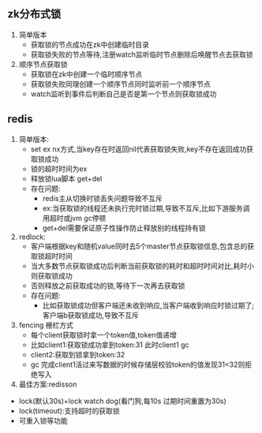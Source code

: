 ## zk分布式锁

1. 简单版本
   - 获取锁的节点成功在zk中创建临时目录
   - 获取锁失败的节点等待,注册watch监听临时节点删除后唤醒节点去获取锁
2. 顺序节点获取锁
   - 获取锁在zk中创建一个临时顺序节点
   - 获取锁失败同理创建一个顺序节点同时监听前一个顺序节点
   - watch监听到事件后判断自己是否是第一个节点则获取锁成功

## redis

1. 简单版本:
   - set ex nx方式,当key存在时返回nil代表获取锁失败,key不存在返回成功获取锁成功
   - 锁的超时时间为ex
   - 释放锁lua脚本 get+del
   - 存在问题:
     - redis主从切换时锁丢失问题导致不互斥  
     - ex:当获取锁的线程还未执行完时锁过期,导致不互斥,比如下游服务调用超时或jvm gc停顿
     - get+del需要保证原子性操作防止释放别的线程持有锁
2. redlock:
   - 客户端根据key和随机value同时去5个master节点获取锁信息,包含总的获取锁超时时间
   - 当大多数节点获取锁成功后判断当前获取锁的耗时和超时时间对比,耗时小则获取锁成功
   - 否则释放之前获取成功的锁,等待下一次再去获取锁
   - 存在问题:
     - 比如获取锁成功但客户端还未收到响应,当客户端收到响应时锁过期了;客户端b获取锁成功,导致不互斥
3. fencing 栅栏方式
   - 每个client获取锁时拿一个token值,token值递增
   - 比如client1:获取锁成功拿到token:31 此时client1 gc
   - client2:获取到锁拿到token:32  
   - gc 完成client1活过来写数据的时候存储层校验token的值发现31<32则拒绝写入
4. 最佳方案:redisson
  - lock(默认30s)+lock  watch dog(看门狗,每10s 过期时间重置为30s)
  - lock(timeout):支持超时的获取锁
  - 可重入锁等功能